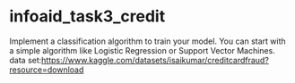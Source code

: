 # infoaid_task3_credit
Implement a classification algorithm to train your model. You can start with a simple algorithm like Logistic Regression or Support Vector Machines.
data set:https://www.kaggle.com/datasets/isaikumar/creditcardfraud?resource=download
